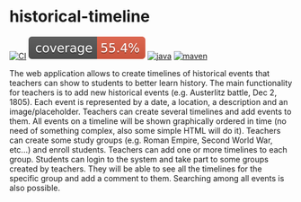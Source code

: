 # historical-timeline

[![CI](https://github.com/zloutek1/historical-timeline/actions/workflows/maven.yml/badge.svg)](https://github.com/zloutek1/historical-timeline/actions/workflows/maven.yml)
[![coverage report](https://github.com/zloutek1/historical-timeline/blob/main/.github/badges/jacoco.svg)](https://github.com/zloutek1/historical-timeline/blob/main/.github/badges/jacoco.svg)
[![java](https://img.shields.io/badge/java%20version-11%2B-green?logo=java)]()
[![maven](https://img.shields.io/badge/maven-3.6.3-ff69b4?logo=apache%20maven)]()

The web application allows to create timelines of historical events that teachers can show to students to better learn history. The main functionality for teachers is to add new historical events (e.g. Austerlitz battle, Dec 2, 1805). Each event is represented by a date, a location, a description and an image/placeholder. Teachers can create several timelines and add events to them. All events on a timeline will be shown graphically ordered in time (no need of something complex, also some simple HTML will do it). Teachers can create some study groups (e.g. Roman Empire, Second World War, etc...) and enroll students. Teachers can add one or more timelines to each group. Students can login to the system and take part to some groups created by teachers. They will be able to see all the timelines for the specific group and add a comment to them. Searching among all events is also possible.
